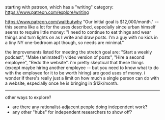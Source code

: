 starting with patreon, which has a "writing" category: https://www.patreon.com/explore/writing

https://www.patreon.com/waitbutwhy "Our initial goal is $12,000/month." -- this
seems like a lot for the uses described, especially since urban himself seems
to require little money: "I need to continue to eat things and wear things and
turn lights on as I write and draw posts. I'm a guy with no kids in a tiny NY
one-bedroom apt though, so needs are minimal."

the improvements listed for meeting the stretch goal are: "Start a weekly
podcast", "Make (animated?) video version of posts", "Hire a second employee",
"Redo the website". i'm pretty skeptical that these things (except maybe hiring
another employee -- but you need to know what to do with the employee for it to
be worth hiring) are good uses of money. i wonder if there's really just a
limit on how much a single person can do with a website, especially once he is
bringing in $12k/month.

---

other ways to explore?

- are there any rationalist-adjacent people doing independent work?
- any other "hubs" for independent researchers to show off?
